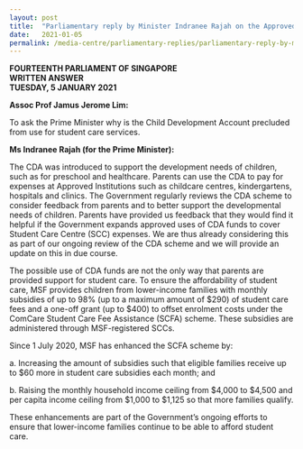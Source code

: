 ```yaml
---
layout: post
title:  "Parliamentary reply by Minister Indranee Rajah on the Approved Uses of the Child Development Account"
date:   2021-01-05
permalink: /media-centre/parliamentary-replies/parliamentary-reply-by-minister-indranee-rajah-on-the-approved-uses-of-the-child-development-account/
---
```


**FOURTEENTH PARLIAMENT OF SINGAPORE**  
**WRITTEN ANSWER**  
**TUESDAY, 5 JANUARY 2021**  

**Assoc Prof Jamus Jerome Lim:**

To ask the Prime Minister why is the Child Development Account precluded from use for student care services.

**Ms Indranee Rajah (for the Prime Minister):**

The CDA was introduced to support the development needs of children, such as for preschool and healthcare. Parents can use the CDA to pay for expenses at Approved Institutions such as childcare centres, kindergartens, hospitals and clinics. The Government regularly reviews the CDA scheme to consider feedback from parents and to better support the developmental needs of children. Parents have provided us feedback that they would find it helpful if the Government expands approved uses of CDA funds to cover Student Care Centre (SCC) expenses. We are thus already considering this as part of our ongoing review of the CDA scheme and we will provide an update on this in due course. 

The possible use of CDA funds are not the only way that parents are provided support for student care. To ensure the affordability of student care, MSF provides children from lower-income families with monthly subsidies of up to 98% (up to a maximum amount of $290) of student care fees and a one-off grant (up to $400) to offset enrolment costs under the ComCare Student Care Fee Assistance (SCFA) scheme. These subsidies are administered through MSF-registered SCCs. 

Since 1 July 2020, MSF has enhanced the SCFA scheme by:

a.	Increasing the amount of subsidies such that eligible families receive up to $60 more in student care subsidies each month; and

b.	Raising the monthly household income ceiling from $4,000 to $4,500 and per capita income ceiling from $1,000 to $1,125 so that more families qualify.

These enhancements are part of the Government’s ongoing efforts to ensure that lower-income families continue to be able to afford student care. 
